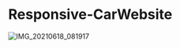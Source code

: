 # Responsive-CarWebsite



![IMG_20210618_081917](https://user-images.githubusercontent.com/85422629/122500218-3922c480-cfa7-11eb-8ce3-3646bec06d94.JPG)
